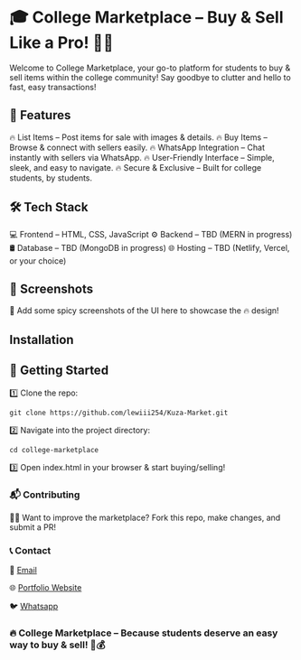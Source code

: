 # 🎓 College Marketplace – Buy & Sell Like a Pro! 🚀🔥
Welcome to College Marketplace, your go-to platform for students to buy & sell items within the college community! Say goodbye to clutter and hello to fast, easy transactions!

## 🚀 Features
🔥 List Items – Post items for sale with images & details.
🔥 Buy Items – Browse & connect with sellers easily.
🔥 WhatsApp Integration – Chat instantly with sellers via WhatsApp.
🔥 User-Friendly Interface – Simple, sleek, and easy to navigate.
🔥 Secure & Exclusive – Built for college students, by students.

## 🛠️ Tech Stack
💻 Frontend – HTML, CSS, JavaScript
⚙️ Backend – TBD (MERN in progress)
🛢 Database – TBD (MongoDB in progress)
🌐 Hosting – TBD (Netlify, Vercel, or your choice)

## 📸 Screenshots
📸 Add some spicy screenshots of the UI here to showcase the 🔥 design!

##  Installation
## 🏁 Getting Started
1️⃣ Clone the repo:
```
git clone https://github.com/lewiii254/Kuza-Market.git
```
2️⃣ Navigate into the project directory:
```
cd college-marketplace
```
3️⃣ Open index.html in your browser & start buying/selling!

### 📬 Contributing
👨‍💻 Want to improve the marketplace? Fork this repo, make changes, and submit a PR!

### 📞 Contact
📧 [Email](ngondimarklewismutugi)

🌐 [Portfolio Website](https://lewiii254.github.io/Portfolio/)

🐦 [Whatsapp](https://wa.me/254790767347)

### 🔥 College Marketplace – Because students deserve an easy way to buy & sell! 🚀💰
